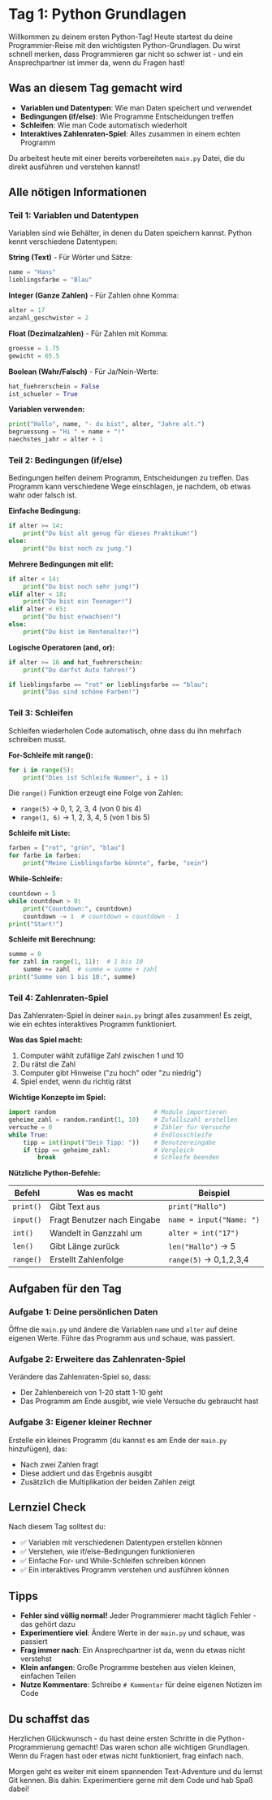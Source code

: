 # Tag 1: Python Grundlagen

Willkommen zu deinem ersten Python-Tag! Heute startest du deine Programmier-Reise mit den wichtigsten Python-Grundlagen. Du wirst schnell merken, dass Programmieren gar nicht so schwer ist - und ein Ansprechpartner ist immer da, wenn du Fragen hast!

## Was an diesem Tag gemacht wird

- **Variablen und Datentypen**: Wie man Daten speichert und verwendet
- **Bedingungen (if/else)**: Wie Programme Entscheidungen treffen
- **Schleifen**: Wie man Code automatisch wiederholt
- **Interaktives Zahlenraten-Spiel**: Alles zusammen in einem echten Programm

Du arbeitest heute mit einer bereits vorbereiteten `main.py` Datei, die du direkt ausführen und verstehen kannst!

## Alle nötigen Informationen

### Teil 1: Variablen und Datentypen

Variablen sind wie Behälter, in denen du Daten speichern kannst. Python kennt verschiedene Datentypen:

**String (Text)** - Für Wörter und Sätze:

```python
name = "Hans"
lieblingsfarbe = "Blau"
```

**Integer (Ganze Zahlen)** - Für Zahlen ohne Komma:

```python
alter = 17
anzahl_geschwister = 2
```

**Float (Dezimalzahlen)** - Für Zahlen mit Komma:

```python
groesse = 1.75
gewicht = 65.5
```

**Boolean (Wahr/Falsch)** - Für Ja/Nein-Werte:

```python
hat_fuehrerschein = False
ist_schueler = True
```

**Variablen verwenden:**

```python
print("Hallo", name, "- du bist", alter, "Jahre alt.")
begruessung = "Hi " + name + "!"
naechstes_jahr = alter + 1
```

### Teil 2: Bedingungen (if/else)

Bedingungen helfen deinem Programm, Entscheidungen zu treffen. Das Programm kann verschiedene Wege einschlagen, je nachdem, ob etwas wahr oder falsch ist.

**Einfache Bedingung:**

```python
if alter >= 14:
    print("Du bist alt genug für dieses Praktikum!")
else:
    print("Du bist noch zu jung.")
```

**Mehrere Bedingungen mit elif:**

```python
if alter < 14:
    print("Du bist noch sehr jung!")
elif alter < 18:
    print("Du bist ein Teenager!")
elif alter < 65:
    print("Du bist erwachsen!")
else:
    print("Du bist im Rentenalter!")
```

**Logische Operatoren (and, or):**

```python
if alter >= 16 and hat_fuehrerschein:
    print("Du darfst Auto fahren!")

if lieblingsfarbe == "rot" or lieblingsfarbe == "blau":
    print("Das sind schöne Farben!")
```

### Teil 3: Schleifen

Schleifen wiederholen Code automatisch, ohne dass du ihn mehrfach schreiben musst.

**For-Schleife mit range():**

```python
for i in range(5):
    print("Dies ist Schleife Nummer", i + 1)
```

Die `range()` Funktion erzeugt eine Folge von Zahlen:

- `range(5)` → 0, 1, 2, 3, 4 (von 0 bis 4)
- `range(1, 6)` → 1, 2, 3, 4, 5 (von 1 bis 5)

**Schleife mit Liste:**

```python
farben = ["rot", "grün", "blau"]
for farbe in farben:
    print("Meine Lieblingsfarbe könnte", farbe, "sein")
```

**While-Schleife:**

```python
countdown = 5
while countdown > 0:
    print("Countdown:", countdown)
    countdown -= 1  # countdown = countdown - 1
print("Start!")
```

**Schleife mit Berechnung:**

```python
summe = 0
for zahl in range(1, 11):  # 1 bis 10
    summe += zahl  # summe = summe + zahl
print("Summe von 1 bis 10:", summe)
```

### Teil 4: Zahlenraten-Spiel

Das Zahlenraten-Spiel in deiner `main.py` bringt alles zusammen! Es zeigt, wie ein echtes interaktives Programm funktioniert.

**Was das Spiel macht:**

1. Computer wählt zufällige Zahl zwischen 1 und 10
2. Du rätst die Zahl
3. Computer gibt Hinweise ("zu hoch" oder "zu niedrig")
4. Spiel endet, wenn du richtig rätst

**Wichtige Konzepte im Spiel:**

```python
import random                           # Module importieren
geheime_zahl = random.randint(1, 10)    # Zufallszahl erstellen
versuche = 0                            # Zähler für Versuche
while True:                             # Endlosschleife
    tipp = int(input("Dein Tipp: "))    # Benutzereingabe
    if tipp == geheime_zahl:            # Vergleich
        break                           # Schleife beenden
```

**Nützliche Python-Befehle:**

| Befehl    | Was es macht                | Beispiel                 |
|-----------|-----------------------------|--------------------------|
| `print()` | Gibt Text aus               | `print("Hallo")`         |
| `input()` | Fragt Benutzer nach Eingabe | `name = input("Name: ")` |
| `int()`   | Wandelt in Ganzzahl um      | `alter = int("17")`      |
| `len()`   | Gibt Länge zurück           | `len("Hallo")` → 5       |
| `range()` | Erstellt Zahlenfolge        | `range(5)` → 0,1,2,3,4   |

## Aufgaben für den Tag

### Aufgabe 1: Deine persönlichen Daten

Öffne die `main.py` und ändere die Variablen `name` und `alter` auf deine eigenen Werte. Führe das Programm aus und schaue, was passiert.

### Aufgabe 2: Erweitere das Zahlenraten-Spiel

Verändere das Zahlenraten-Spiel so, dass:

- Der Zahlenbereich von 1-20 statt 1-10 geht
- Das Programm am Ende ausgibt, wie viele Versuche du gebraucht hast

### Aufgabe 3: Eigener kleiner Rechner

Erstelle ein kleines Programm (du kannst es am Ende der `main.py` hinzufügen), das:

- Nach zwei Zahlen fragt
- Diese addiert und das Ergebnis ausgibt
- Zusätzlich die Multiplikation der beiden Zahlen zeigt

## Lernziel Check

Nach diesem Tag solltest du:

- ✅ Variablen mit verschiedenen Datentypen erstellen können
- ✅ Verstehen, wie if/else-Bedingungen funktionieren  
- ✅ Einfache For- und While-Schleifen schreiben können
- ✅ Ein interaktives Programm verstehen und ausführen können

## Tipps

- **Fehler sind völlig normal!** Jeder Programmierer macht täglich Fehler - das gehört dazu
- **Experimentiere viel**: Ändere Werte in der `main.py` und schaue, was passiert
- **Frag immer nach**: Ein Ansprechpartner ist da, wenn du etwas nicht verstehst
- **Klein anfangen**: Große Programme bestehen aus vielen kleinen, einfachen Teilen
- **Nutze Kommentare**: Schreibe `# Kommentar` für deine eigenen Notizen im Code

## Du schaffst das

Herzlichen Glückwunsch - du hast deine ersten Schritte in die Python-Programmierung gemacht! Das waren schon alle wichtigen Grundlagen. Wenn du Fragen hast oder etwas nicht funktioniert, frag einfach nach.

Morgen geht es weiter mit einem spannenden Text-Adventure und du lernst Git kennen. Bis dahin: Experimentiere gerne mit dem Code und hab Spaß dabei!
